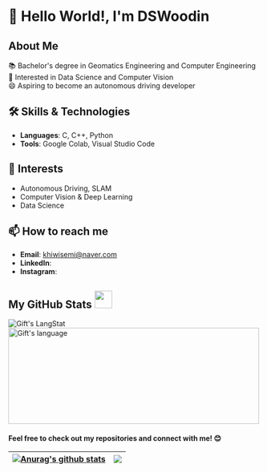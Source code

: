 # 👋 Hello World!, I'm DSWoodin

## About Me
📚 Bachelor's degree in Geomatics Engineering and Computer Engineering   
🌟 Interested in Data Science and Computer Vision   
😄 Aspiring to become an autonomous driving developer

## 🛠 Skills & Technologies
- **Languages**: C, C++, Python
- **Tools**: Google Colab, Visual Studio Code

## 🌟 Interests
- Autonomous Driving, SLAM
- Computer Vision & Deep Learning
- Data Science

## 📫 How to reach me
- **Email**: khiwisemi@naver.com
- **LinkedIn**:
- **Instagram**:

##  My GitHub Stats <img src = "https://i.pinimg.com/originals/65/c4/f4/65c4f452571be1261e9c623f7da488ac.gif" width = 35px> 

<div>
    <img align="center" src="https://github-readme-streak-stats.herokuapp.com/?user=DSWoodin" alt="Gift's LangStat" />   
  <img align="center" src="https://github-readme-stats.vercel.app/api/top-langs?username=DSWoodin&langs_count=10&show_icons=true&locale=en&layout=compact&theme=light" alt="Gift's language" height="192px"  width="500px"/>
</div>

#### Feel free to check out my repositories and connect with me! 😊

| <a href="https://github.com/DSWoodin/github-readme-stats"><img align="center" src="https://github-readme-stats.vercel.app/api?username=DSWoodin&show_icons=true&include_all_commits=true&theme=buefy&hide_border=true" alt="Anurag's github stats" /></a> | <a href="https://github.com/DSWoodin/github-readme-stats"><img align="center" src="https://github-readme-stats.vercel.app/api/top-langs/?username=DSWoodin&layout=compact&theme=buefy&hide_border=true" /></a> |
| ------------- | ------------- |
